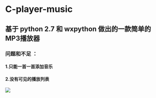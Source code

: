 # C-player-music

## 基于 python 2.7 和 wxpython 做出的一款简单的MP3播放器

### 问题和不足 ：
#### 1.只能一首一首添加音乐
#### 2.没有可见的播放列表

<img src = "https://coosk-kunkun.github.io/2017/10/04/%E7%94%A8-wxpython-%E5%81%9A%E5%87%BA%E7%AE%80%E6%98%93%E7%9A%84MP3%E6%92%AD%E6%94%BE%E5%99%A8%E6%95%99%E7%A8%8B/QQ%E6%88%AA%E5%9B%BE20171004181948.png">
